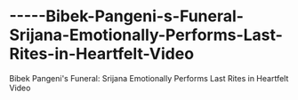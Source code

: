 # -----Bibek-Pangeni-s-Funeral-Srijana-Emotionally-Performs-Last-Rites-in-Heartfelt-Video
Bibek Pangeni's Funeral: Srijana Emotionally Performs Last Rites in Heartfelt Video
